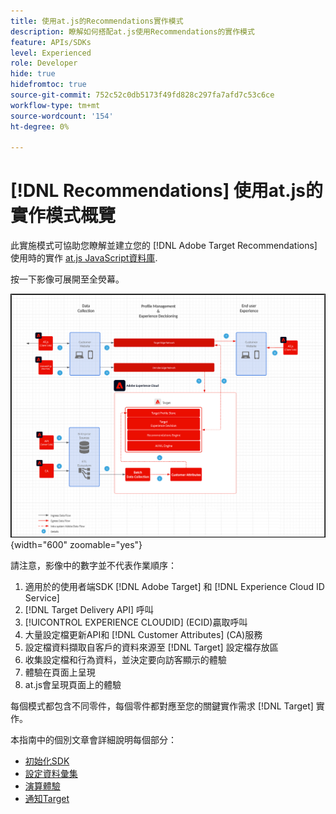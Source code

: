 ```yaml
---
title: 使用at.js的Recommendations實作模式
description: 瞭解如何搭配at.js使用Recommendations的實作模式
feature: APIs/SDKs
level: Experienced
role: Developer
hide: true
hidefromtoc: true
source-git-commit: 752c52c0db5173f49fd828c297fa7afd7c53c6ce
workflow-type: tm+mt
source-wordcount: '154'
ht-degree: 0%

---
```


# [!DNL Recommendations] 使用at.js的實作模式概覽

此實施模式可協助您瞭解並建立您的 [!DNL Adobe Target Recommendations] 使用時的實作 [at.js JavaScript資料庫](/help/dev/implement/client-side/atjs/how-atjs-works/overview.md).

按一下影像可展開至全熒幕。

![Adobe Target架構圖](/help/dev/patterns/assets/architecture-chart.png){width="600" zoomable="yes"}

請注意，影像中的數字並不代表作業順序：

1. 適用於的使用者端SDK [!DNL Adobe Target] 和 [!DNL Experience Cloud ID Service]
1. [!DNL Target Delivery API] 呼叫
1. [!UICONTROL EXPERIENCE CLOUDID] (ECID)贏取呼叫
1. 大量設定檔更新API和 [!DNL Customer Attributes] (CA)服務
1. 設定檔資料擷取自客戶的資料來源至 [!DNL Target] 設定檔存放區
1. 收集設定檔和行為資料，並決定要向訪客顯示的體驗
1. 體驗在頁面上呈現
1. at.js會呈現頁面上的體驗

每個模式都包含不同零件，每個零件都對應至您的關鍵實作需求 [!DNL Target] 實作。

本指南中的個別文章會詳細說明每個部分：

* [初始化SDK](/help/dev/patterns/recs-atjs/initialize-sdk.md)
* [設定資料彙集](/help/dev/patterns/recs-atjs/data-collection.md)
* [演算體驗](/help/dev/patterns/recs-atjs/render-experiences.md)
* [通知Target](/help/dev/patterns/recs-atjs/notify-target.md)

